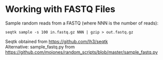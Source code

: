 # Working with FASTQ Files

Sample random reads from a FASTQ (where NNN is the number of reads):
```
seqtk sample -s 100 in.fastq.gz NNN | gzip > out.fastq.gz
```
Seqtk obtained from https://github.com/lh3/seqtk  
Alternative: sample_fastq.py from https://github.com/mojones/random_scripts/blob/master/sample_fastq.py
